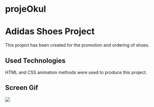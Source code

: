 # projeOkul

<h1> Adidas Shoes Project</h1>

This project has been created for the promotion and ordering of shoes.

<h2> Used Technologies</h2>

HTML and CSS animation methods were used to produce this project.

<h2> Screen Gif</h2>

![](screen.gif)